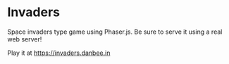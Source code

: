 Invaders
========

Space invaders type game using Phaser.js. Be sure to serve it using a real web server!

Play it at https://invaders.danbee.in
